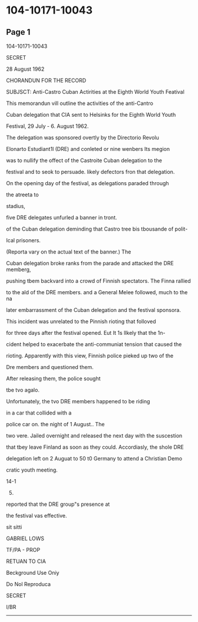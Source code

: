 # 104-10171-10043

## Page 1

104-10171-10043

SECRET

28 August 1962

CHORANDUN FOR THE RECORD

SUBJSCT: Anti-Castro Cuban Actirities at the Eighth World Youth Featival

This memorandun vill outline the activities of the anti-Cantro

Cuban delegation that CIA sent to Helsinks for the Eighth World Youth

Festival, 29 July - 6. August 1962.

The delegation was sponsored overtly by the Directorio Revolu

Elonarto Estudiant1l (DRE) and conleted or nine wenbers Its megion

was to nullify the offect of the Castroite Cuban delegation to the

festival and to seok to persuade. likely defectors fron that delegation.

On the opening day of the festival, as delegations paraded through

the atreeta to

stadius,

five DRE delegates unfurled a banner in tront.

of the Cuban delegation deminding that Castro tree bis tbousande of polit-

Ical prisoners.

(Reporta vary on the actual text of the banner.) The

Cuban delegation broke ranks from the parade and attacked the DRE memberg,

pushing tbem backvard into a crowd of Finnish spectators. The Finna rallied

to the ald of the DRE members. and a General Melee followed, much to the na

later embarrassment of the Cuban delegation and the festival sponsora.

This incident was unrelated to the Pinnish rioting that folloved

for three days after the festival opened. Eut It 1s lIkely that the 1n-

cident helped to exacerbate the anti-communiat tension that caused the

rioting. Apparently with this view, Finnish police pieked up two of the

Dre members and questioned them.

After releasing them, the police sought

tbe tvo agalo.

Unfortunately, the tvo DRE members happened to be riding

in a car that collided with a

police car on. the night of 1 August.. The

two vere. Jailed overnight and released the next day with the suscestion

that tbey leave Finland as soon as they could. Accordiasly, the shole DRE

delegation left on 2 Auguat to 50 t0 Germany to attend a Christian Demo

cratic youth meeting.

14-1

5.

reported that the DRE group"s presence at

the festival vas effective.

sit sitti

GABRIEL LOWS

TF/PA - PROP

RETUAN TO CIA

Beckground Use Oniy

Do Nol Reproduca

SECRET

I/BR

---

